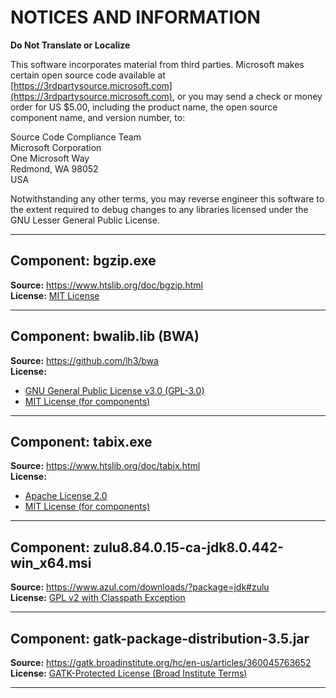 # NOTICES AND INFORMATION  
**Do Not Translate or Localize**

This software incorporates material from third parties. Microsoft makes certain open source code available at [https://3rdpartysource.microsoft.com](https://3rdpartysource.microsoft.com), or you may send a check or money order for US $5.00, including the product name, the open source component name, and version number, to:

Source Code Compliance Team  
Microsoft Corporation  
One Microsoft Way  
Redmond, WA 98052  
USA

Notwithstanding any other terms, you may reverse engineer this software to the extent required to debug changes to any libraries licensed under the GNU Lesser General Public License.

---

## Component: **bgzip.exe**  
**Source:** https://www.htslib.org/doc/bgzip.html  
**License:** [MIT License](https://opensource.org/licenses/MIT)

---

## Component: **bwalib.lib** (BWA)  
**Source:** https://github.com/lh3/bwa  
**License:**  
- [GNU General Public License v3.0 (GPL-3.0)](https://www.gnu.org/licenses/gpl-3.0.html)  
- [MIT License (for components)](https://opensource.org/licenses/MIT)

---

## Component: **tabix.exe**  
**Source:** https://www.htslib.org/doc/tabix.html  
**License:**  
- [Apache License 2.0](https://www.apache.org/licenses/LICENSE-2.0)  
- [MIT License (for components)](https://opensource.org/licenses/MIT)

---

## Component: **zulu8.84.0.15-ca-jdk8.0.442-win_x64.msi**  
**Source:** https://www.azul.com/downloads/?package=jdk#zulu  
**License:** [GPL v2 with Classpath Exception](https://openjdk.org/legal/gplv2+ce.html)

---

## Component: **gatk-package-distribution-3.5.jar**  
**Source:** https://gatk.broadinstitute.org/hc/en-us/articles/360045763652  
**License:** [GATK-Protected License (Broad Institute Terms)](https://gatk.broadinstitute.org/hc/en-us/articles/360045763652)

---

